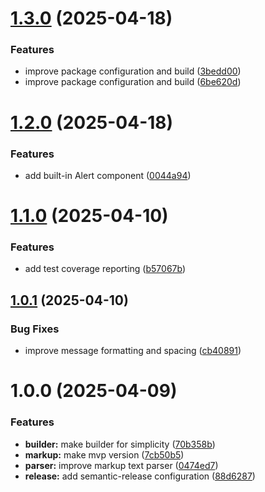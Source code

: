 # [1.3.0](https://github.com/sadraliev/teleprinter/compare/v1.2.0...v1.3.0) (2025-04-18)


### Features

* improve package configuration and build ([3bedd00](https://github.com/sadraliev/teleprinter/commit/3bedd00463e39f6f5ec54a0b724a44de9210ae7c))
* improve package configuration and build ([6be620d](https://github.com/sadraliev/teleprinter/commit/6be620dfc0ffa408b5d6003e2ee6c886654a3cd8))

# [1.2.0](https://github.com/sadraliev/teleprinter/compare/v1.1.0...v1.2.0) (2025-04-18)


### Features

* add built-in Alert component ([0044a94](https://github.com/sadraliev/teleprinter/commit/0044a949894b7f7861a90b08e658144287e1e1fc))

# [1.1.0](https://github.com/sadraliev/teleprinter/compare/v1.0.1...v1.1.0) (2025-04-10)


### Features

* add test coverage reporting ([b57067b](https://github.com/sadraliev/teleprinter/commit/b57067b3ce9e7c302ddd6a61ec2d86916151fe1b))

## [1.0.1](https://github.com/sadraliev/teleprinter/compare/v1.0.0...v1.0.1) (2025-04-10)


### Bug Fixes

* improve message formatting and spacing ([cb40891](https://github.com/sadraliev/teleprinter/commit/cb4089189230bbad86c9b07c5033a5d025b53980))

# 1.0.0 (2025-04-09)


### Features

* **builder:** make builder for simplicity ([70b358b](https://github.com/sadraliev/teleprinter/commit/70b358b98a47a4682158f971c969e4acf364aada))
* **markup:** make mvp version ([7cb50b5](https://github.com/sadraliev/teleprinter/commit/7cb50b5a3c00488642ca0740813d80693110942c))
* **parser:** improve markup text parser ([0474ed7](https://github.com/sadraliev/teleprinter/commit/0474ed7ab82d253e960635ac57d1dd79f1f60e6e))
* **release:** add semantic-release configuration ([88d6287](https://github.com/sadraliev/teleprinter/commit/88d62870388afb006791183d8f572be55fff5fef))

